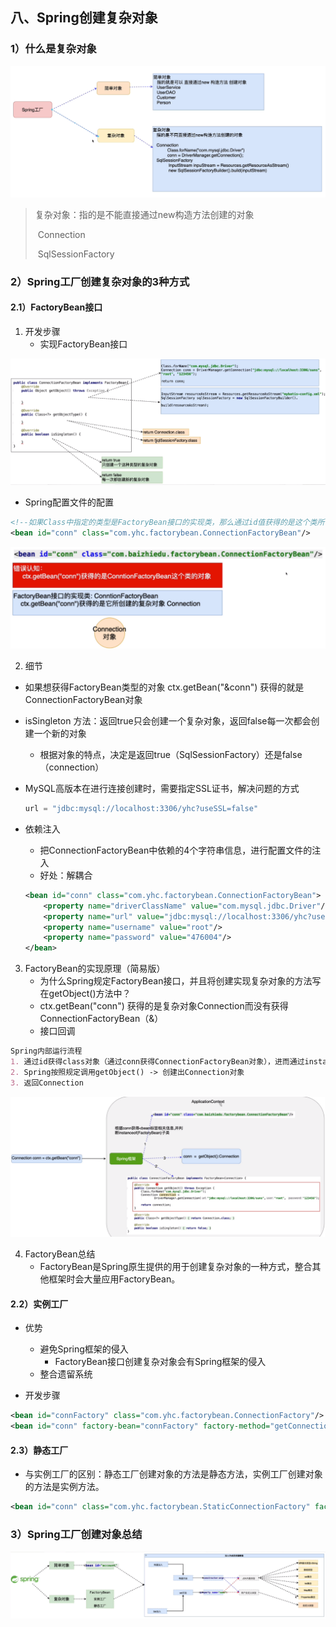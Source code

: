 ## 八、Spring创建复杂对象

### 1）什么是复杂对象

![ComplexObjec](./_Images/ComplexObject.png)

> 复杂对象：指的是不能直接通过new构造方法创建的对象
>
> ​		Connection
>
> ​		SqlSessionFactory

### 2）Spring工厂创建复杂对象的3种方式

#### 2.1）FactoryBean接口

1. 开发步骤
   - 实现FactoryBean接口

![FactoryBean](./_Images/FactoryBean.png)

- Spring配置文件的配置

```xml
<!--如果Class中指定的类型是FactoryBean接口的实现类，那么通过id值获得的是这个类所创建的复杂对象 Connection-->
<bean id="conn" class="com.yhc.factorybean.ConnectionFactoryBean"/>
```

![FactoryBeanGetObject](./_Images/FactoryBeanGetObject.png)

2. 细节

- 如果想获得FactoryBean类型的对象 ctx.getBean("&conn") 获得的就是ConnectionFactoryBean对象

- isSingleton 方法：返回true只会创建一个复杂对象，返回false每一次都会创建一个新的对象

  - 根据对象的特点，决定是返回true（SqlSessionFactory）还是false（connection）

- MySQL高版本在进行连接创建时，需要指定SSL证书，解决问题的方式

  ```Java
  url = "jdbc:mysql://localhost:3306/yhc?useSSL=false"
  ```

- 依赖注入

  - 把ConnectionFactoryBean中依赖的4个字符串信息，进行配置文件的注入
  - 好处：解耦合

  ```xml
  <bean id="conn" class="com.yhc.factorybean.ConnectionFactoryBean">
      <property name="driverClassName" value="com.mysql.jdbc.Driver"/>
      <property name="url" value="jdbc:mysql://localhost:3306/yhc?useSSL=false"/>
      <property name="username" value="root"/>
      <property name="password" value="476004"/>
  </bean>
  ```

3. FactoryBean的实现原理（简易版）
   - 为什么Spring规定FactoryBean接口，并且将创建实现复杂对象的方法写在getObject()方法中？
   - ctx.getBean("conn") 获得的是复杂对象Connection而没有获得ConnectionFactoryBean（&）
   - 接口回调

```markdown
Spring内部运行流程
1. 通过id获得class对象（通过conn获得ConnectionFactoryBean对象），进而通过instanceof判断出是否是FacotryBean接口的实现类
2. Spring按照规定调用getObject() -> 创建出Connection对象
3. 返回Connection
```

![FactoryBeanPrinciple](./_Images/FactoryBeanPrinciple.png)

4. FactoryBean总结
   - FactoryBean是Spring原生提供的用于创建复杂对象的一种方式，整合其他框架时会大量应用FactoryBean。

#### 2.2）实例工厂

- 优势
  - 避免Spring框架的侵入
    - FactoryBean接口创建复杂对象会有Spring框架的侵入
  - 整合遗留系统

- 开发步骤

```xml
<bean id="connFactory" class="com.yhc.factorybean.ConnectionFactory"/>
<bean id="conn" factory-bean="connFactory" factory-method="getConnection"/>
```

#### 2.3）静态工厂

- 与实例工厂的区别：静态工厂创建对象的方法是静态方法，实例工厂创建对象的方法是实例方法。

```xml
<bean id="conn" class="com.yhc.factorybean.StaticConnectionFactory" factory-method="getConnection"/>
```

### 3）Spring工厂创建对象总结

![FactoryCreateObjec](./_Images/FactoryCreateObject.png)